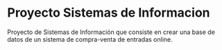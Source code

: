 # Proyecto Sistemas de Informacion
Proyecto de Sistemas de Información que consiste en crear una base de datos de un sistema de compra-venta de entradas online.
